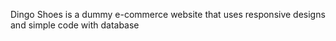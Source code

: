 Dingo Shoes is a dummy e-commerce website that uses responsive designs and simple code with database 

